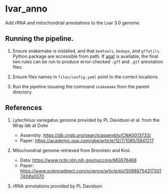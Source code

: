 # lvar_anno

Add rRNA and mitochondrial annotations to the Lvar 3.0 genome.

## Running the pipeline.

1. Ensure snakemake is installed, and that `bedtools`, `bedops`, and `gffutils`.
Python package are accessible from path. If [agat](https://github.com/NBISweden/AGAT#installation) is available,
the final two rules can be run to produce error-checked `.gff` and `.gtf` annotation files.

2. Ensure files names in `files/config.yaml` point to the correct locations.

3. Run the pipeline issueing the command `snakemake` from the parent directory.

## References
1. Lytechinus variegatus genome provided by PL Davidson et al. from the Wray lab at Duke
    - Assembly: https://db.cngb.org/search/assembly/CNA0013733/
    - Paper: https://academic.oup.com/gbe/article/12/7/1080/5841217

2. Mitochondrial genome retrieved from Bronstein and Krol.
    - Data:  https://www.ncbi.nlm.nih.gov/nuccore/MG676468
    - Paper: https://www.sciencedirect.com/science/article/pii/S088875431730174X#s0070

3. rRNA annotations provided by PL Davidson 

